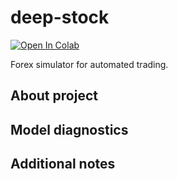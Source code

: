 # deep-stock
[![Open In Colab](https://colab.research.google.com/assets/colab-badge.svg)]( https://colab.research.google.com/drive/1nYgnXtHSsVlabxb4N9ftOD6GwJLF3PrK?usp=sharing )

Forex simulator for automated trading.


## About project



## Model diagnostics



## Additional notes
